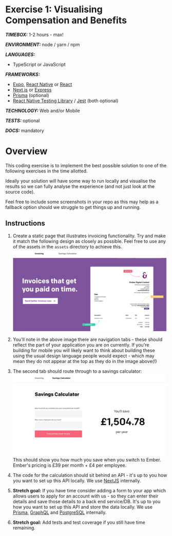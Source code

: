 # Exercise 1: Visualising Compensation and Benefits

_**TIMEBOX:**_    1-2 hours - max!

_**ENVIRONMENT:**_ node / yarn / npm

_**LANGUAGES:**_
- TypeScript or JavaScript

_**FRAMEWORKS:**_
- [Expo](https://expo.io/), [React Native](https://reactnative.dev/) or [React](https://reactjs.org/docs/getting-started.html)
- [Next.js](https://nextjs.org/) or [Express](https://expressjs.com/)
- [Prisma](https://www.prisma.io/docs/getting-started/quickstart-typescript) (optional)
- [React Native Testing Library](https://testing-library.com/docs/react-native-testing-library/intro/) / [Jest](https://jestjs.io/) (both optional)

_**TECHNOLOGY:**_ Web and/or Mobile

_**TESTS:**_ optional

_**DOCS:**_ mandatory

# Overview

This coding exercise is to implement the best possible solution to one of the following exercises in the time allotted. 

Ideally your solution will have some way to run locally and visualise the results so we can fully analyse the experience (and not just look at the source code).

Feel free to include some screenshots in your repo as this may help as a fallback option should we struggle to get things up and running.

## Instructions

1. Create a static page that illustrates invoicing functionality. Try and make it match the following design as closely as possible. Feel free to use any of the assets in the `assets` directory to achieve this.
![Hiring Process](assets/screen1.jpg?raw=true)

2. You'll note in the above image there are navigation tabs - these should reflect the part of your application you are on currently. If you're building for mobile you will likely want to think about building these using the usual design language people would expect - which may mean they do not appear at the top as they do in the image above(!)

3. The second tab should route through to a savings calculator:
![Hiring Process](assets/screen2.jpg?raw=true)
This should show you how much you save when you switch to Ember. Ember's pricing is £39 per month + £4 per employee.

4. The code for the calculation should sit behind an API - it's up to you how you want to set up this API locally. We use [NextJS](https://nextjs.org/docs/api-routes/introduction) internally.

5. **Stretch goal:** If you have time consider adding a form to your app which allows users to apply for an account with us - so they can enter their details and save those details to a back end service/DB. It's up to you how you want to set up this API and store the data locally. We use [Prisma](https://www.prisma.io/docs/getting-started/quickstart-typescript), [GraphQL](https://www.prisma.io/docs/concepts/overview/prisma-in-your-stack/graphql) and [PostgreSQL](https://www.prisma.io/docs/concepts/database-connectors/postgresql) internally.

6. **Stretch goal:** Add tests and test coverage if you still have time remaining.

